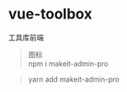 # vue-toolbox
 工具库前端
>图标   
> npm i makeit-admin-pro  
>

[//]: # (> yarn add lib-flexible --save)

[//]: # (> yarn add postcss-px2rem --save)
> 
> yarn add makeit-admin-pro
